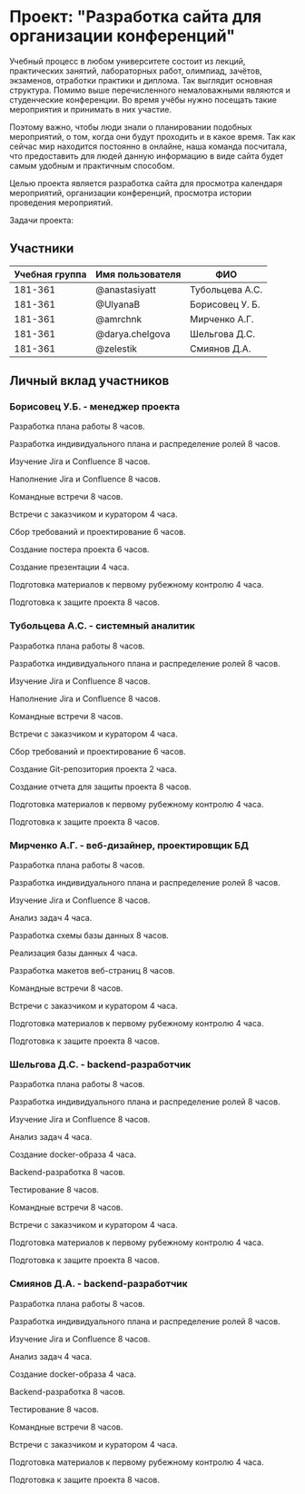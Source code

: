 # Проект: "Разработка сайта для организации конференций"

Учебный процесс в любом университете состоит из лекций, практических занятий, лабораторных работ, олимпиад, зачётов, экзаменов, отработки практики и диплома. Так выглядит основная структура. Помимо выше перечисленного немаловажными являются и студенческие конференции. Во время учёбы нужно посещать такие мероприятия и принимать в них участие.

Поэтому важно, чтобы люди знали о планировании подобных мероприятий, о том, когда они будут проходить и в какое время. Так как сейчас мир находится постоянно в онлайне, наша команда посчитала, что предоставить для людей данную информацию в виде сайта будет самым удобным и практичным способом.

Целью проекта является разработка сайта для просмотра календаря мероприятий, организации конференций, просмотра истории проведения мероприятий.

Задачи проекта:

## Участники

| Учебная группа | Имя пользователя | ФИО |
|----------------|------------------|--------------------------|
| 181-361 | @anastasiyatt   | Тубольцева А.С. |
| 181-361 | @UlyanaB        | Борисовец У. Б. |
| 181-361 | @amrchnk        | Мирченко А.Г.   |
| 181-361 | @darya.chelgova | Шельгова Д.С.   |
| 181-361 | @zelestik       | Смиянов Д.А.    |

## Личный вклад участников

### Борисовец У.Б. - менеджер проекта
Разработка плана работы 8 часов. 

Разработка индивидуального плана и распределение ролей 8 часов.

Изучение Jira и Confluence 8 часов. 

Наполнение Jira и Confluence 8 часов.

Командные встречи 8 часов. 

Встречи с заказчиком и куратором 4 часа. 

Сбор требований и проектирование 6 часов. 

Создание постера проекта 6 часов. 

Создание презентации 4 часа. 

Подготовка материалов к первому рубежному контролю 4 часа.

Подготовка к защите проекта 8 часов. 

### Тубольцева А.С. - системный аналитик
Разработка плана работы 8 часов. 

Разработка индивидуального плана и распределение ролей 8 часов.

Изучение Jira и Confluence 8 часов. 

Наполнение Jira и Confluence 8 часов.

Командные встречи 8 часов. 

Встречи с заказчиком и куратором 4 часа. 

Сбор требований и проектирование 6 часов. 

Создание Git-репозитория проекта 2 часа. 

Создание отчета для защиты проекта 8 часов. 

Подготовка материалов к первому рубежному контролю 4 часа.

Подготовка к защите проекта 8 часов. 

### Мирченко А.Г. - веб-дизайнер, проектировщик БД
Разработка плана работы 8 часов. 

Разработка индивидуального плана и распределение ролей 8 часов.

Изучение Jira и Confluence 8 часов. 

Анализ задач 4 часа. 

Разработка схемы базы данных 8 часов. 

Реализация базы данных 4 часа. 

Разработка макетов веб-страниц 8 часов. 

Командные встречи 8 часов. 

Встречи с заказчиком и куратором 4 часа. 

Подготовка материалов к первому рубежному контролю 4 часа.

Подготовка к защите проекта 8 часов. 

### Шельгова Д.С. - backend-разработчик
Разработка плана работы 8 часов. 

Разработка индивидуального плана и распределение ролей 8 часов.

Изучение Jira и Confluence 8 часов. 

Анализ задач 4 часа. 

Создание docker-образа 4 часа. 

Backend-разработка 8 часов. 

Тестирование 8 часов. 

Командные встречи 8 часов. 

Встречи с заказчиком и куратором 4 часа. 

Подготовка материалов к первому рубежному контролю 4 часа.

Подготовка к защите проекта 8 часов. 

### Смиянов Д.А. - backend-разработчик
Разработка плана работы 8 часов. 

Разработка индивидуального плана и распределение ролей 8 часов.

Изучение Jira и Confluence 8 часов. 

Анализ задач 4 часа. 

Создание docker-образа 4 часа. 

Backend-разработка 8 часов. 

Тестирование 8 часов. 

Командные встречи 8 часов. 

Встречи с заказчиком и куратором 4 часа. 

Подготовка материалов к первому рубежному контролю 4 часа.

Подготовка к защите проекта 8 часов. 
